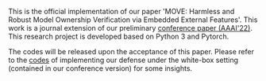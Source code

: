 This is the official implementation of our paper 'MOVE: Harmless and Robust Model Ownership Verification via Embedded External Features'. This work is a journal extension of our preliminary [conference paper (AAAI'22)](https://www.researchgate.net/publication/356717751_Defending_against_Model_Stealing_via_Verifying_Embedded_External_Features). This research project is developed based on Python 3 and Pytorch.

The codes will be released upon the acceptance of this paper. Please refer to the [codes](https://github.com/zlh-thu/StealingVerification) of implementing our defense under the white-box setting (contained in our conference version) for some insights.
